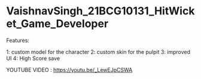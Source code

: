 # VaishnavSingh_21BCG10131_HitWicket_Game_Developer
 Features:

 1: custom model for the character
 2: custom skin for the pulpit
 3: improved UI
 4: High Score save
 
YOUTUBE VIDEO : https://youtu.be/_LewEJpCSWA
